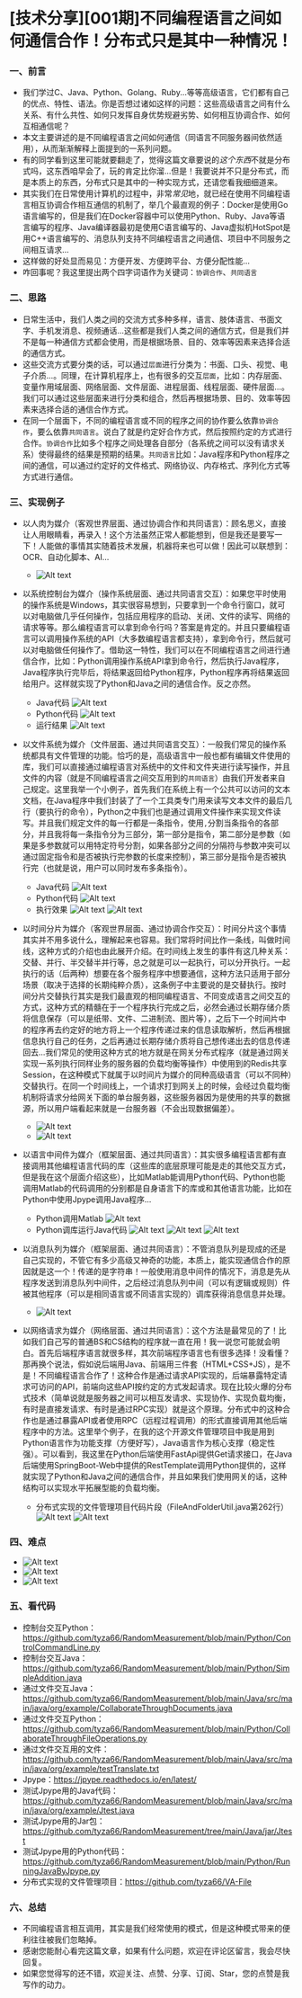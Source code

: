 # [技术分享][001期]不同编程语言之间如何通信合作！分布式只是其中一种情况！
### 一、前言
- 我们学过C、Java、Python、Golang、Ruby...等等高级语言，它们都有自己的优点、特性、语法。你是否想过诸如这样的问题：这些高级语言之间有什么关系、有什么共性、如何只发挥自身优势规避劣势、如何相互协调合作、如何互相通信呢？
- 本文主要讲述的是不同编程语言之间如何通信（同语言不同服务器间依然适用），从而渐渐解释上面提到的一系列问题。
- 有的同学看到这里可能就要翻走了，觉得这篇文章要说的*这个东西*不就是分布式吗，这东西咱早会了，玩的肯定比你溜...但是！我要说并不只是分布式，而是本质上的东西，分布式只是其中的一种实现方式，还请您看我细细道来。
- 其实我们在日常使用计算机的过程中，非常*常见*地，就已经在使用不同编程语言相互协调合作相互通信的机制了，举几个最直观的例子：Docker是使用Go语言编写的，但是我们在Docker容器中可以使用Python、Ruby、Java等语言编写的程序、Java编译器最初是使用C语言编写的、Java虚拟机HotSpot是用C++语言编写的、消息队列支持不同编程语言之间通信、项目中不同服务之间相互请求...
- 这样做的好处显而易见：方便开发、方便跨平台、方便分配性能...
- 咋回事呢？我这里提出两个四字词语作为关键词：`协调合作`、`共同语言`

### 二、思路
- 日常生活中，我们人类之间的交流方式多种多样，语言、肢体语言、书面文字、手机发消息、视频通话...这些都是我们人类之间的通信方式，但是我们并不是每一种通信方式都会使用，而是根据场景、目的、效率等因素来选择合适的通信方式。
- 这些交流方式要分类的话，可以通过`层面`进行分类为：书面、口头、视觉、电子介质...。同理，在计算机程序上，也有很多的交互`层面`，比如：内存层面、变量作用域层面、网络层面、文件层面、进程层面、线程层面、硬件层面...。我们可以通过这些层面来进行分类和组合，然后再根据场景、目的、效率等因素来选择合适的通信合作方式。
- 在同一个层面下，不同的编程语言或不同的程序之间的协作要么依靠`协调合作`，要么依靠`共同语言`。说白了就是约定好合作方式，然后按照约定的方式进行合作。`协调合作`比如多个程序之间处理各自部分（各系统之间可以没有请求关系）使得最终的结果是预期的结果。`共同语言`比如：Java程序和Python程序之间的通信，可以通过约定好的文件格式、网络协议、内存格式、序列化方式等方式进行通信。

### 三、实现例子
- 以人肉为媒介（客观世界层面、通过协调合作和共同语言）：顾名思义，直接让人用眼睛看，再录入！这个方法虽然正常人都能想到，但是我还是要写一下！人能做的事情其实随着技术发展，机器将来也可以做！因此可以联想到：OCR、自动化脚本、AI...
    - ![Alt text](11.png)
- 以系统控制台为媒介（操作系统层面、通过共同语言交互）：如果您平时使用的操作系统是Windows，其实很容易想到，只要拿到一个命令行窗口，就可以对电脑做几乎任何操作，包括应用程序的启动、关闭、文件的读写、网络的请求等等。那么编程语言可以拿到命令行吗？答案是肯定的。并且只要编程语言可以调用操作系统的API（大多数编程语言都支持），拿到命令行，然后就可以对电脑做任何操作了。借助这一特性，我们可以在不同编程语言之间进行通信合作，比如：Python调用操作系统API拿到命令行，然后执行Java程序，Java程序执行完毕后，将结果返回给Python程序，Python程序再将结果返回给用户。这样就实现了Python和Java之间的通信合作。反之亦然。
    - Java代码
        ![Alt text](2.png)
    - Python代码
        ![Alt text](3.png)
    - 运行结果
        ![Alt text](4.png)

- 以文件系统为媒介（文件层面、通过共同语言交互）：一般我们常见的操作系统都具有文件管理的功能。恰巧的是，高级语言中一般也都有编辑文件使用的库，我们可以直接通过编程语言对系统中的文件和文件夹进行读写操作，并且文件的内容（就是不同编程语言之间交互用到的`共同语言`）由我们开发者来自己规定。这里我举一个小例子，首先我们在系统上有一个公共可以访问的文本文档，在Java程序中我们封装了了一个工具类专门用来读写文本文件的最后几行（要执行的命令），Python之中我们也是通过调用文件操作来实现文件读写。并且我们规定文件的每一行都是一条指令，使用`,`分割当条指令的各部分，并且我将每一条指令分为三部分，第一部分是指令，第二部分是参数（如果是多参数就可以用特定符号分割，如果各部分之间的分隔符与参数冲突可以通过固定指令和是否被执行完参数的长度来控制），第三部分是指令是否被执行完（也就是说，用户可以同时发布多条指令）。
    - Java代码
        ![Alt text](5.png)
    - Python代码
        ![Alt text](6.png)
    - 执行效果
        ![Alt text](7.png)
        ![Alt text](8.png)

- 以时间分片为媒介（客观世界层面、通过协调合作交互）：时间分片这个事情其实并不用多说什么，理解起来也容易。我们常将时间比作一条线，叫做时间线，这种方式的介绍也由此展开介绍。在时间线上发生的事件有这几种关系：交替、并行、半交替半并行等，总之就是可以一起执行，可以分开执行。一起执行的话（后两种）想要在各个服务程序中想要通信，这种方法只适用于部分场景（取决于选择的长期纯粹介质），这条例子中主要说的是交替执行。按时间分片交替执行其实是我们最直观的相同编程语言、不同变成语言之间交互的方式，这种方式的精髓在于一个程序执行完成之后，必然会通过长期存储介质将信息保存（可以是纸带、文件、二进制流、图片等），之后下一个时间片中的程序再去约定好的地方将上一个程序传递过来的信息读取解析，然后再根据信息执行自己的任务，之后再通过长期存储介质将自己想传递出去的信息传递回去...我们常见的使用这种方式的地方就是在网关分布式程序（就是通过网关实现一系列执行同样业务的服务器的负载均衡等操作）中使用到的Redis共享Session，在这种模式下就属于以时间片为媒介的同种高级语言（可以不同种）交替执行。在同一个时间线上，一个请求打到网关上的时候，会经过负载均衡机制将请求分给网关下面的单台服务器，这些服务器因为是使用的共享的数据源，所以用户端看起来就是一台服务器（不会出现数据偏差）。
    - ![Alt text](9.png)
    - ![Alt text](10.png)
  
- 以语言中间件为媒介（框架层面、通过共同语言）：其实很多编程语言都有直接调用其他编程语言代码的库（这些库的底层原理可能是走的其他交互方式，但是我在这个层面介绍这些），比如Matlab能调用Python代码、Python也能调用Matlab的代码调用的分别都是自身语言下的库或和其他语言功能，比如在Python中使用Jpype调用Java程序...
    - Python调用Matlab
        ![Alt text](12.jpg)
    - Python调库运行Java代码
        ![Alt text](13.png)
        ![Alt text](14.png)
        ![Alt text](15.png)
- 以消息队列为媒介（框架层面、通过共同语言）：不管消息队列是现成的还是自己实现的，不管它有多少高级又神奇的功能，本质上，能实现通信合作的原因就是这一个！传递的是字符串！一般使用消息中间件的情况下，消息是先从程序发送到消息队列中间件，之后经过消息队列中间（可以有逻辑或规则）件被其他程序（可以是相同语言或不同语言实现的）调库获得消息信息并处理。
    - ![Alt text](16.png)
- 以网络请求为媒介（网络层面、通过共同语言）：这个方法是最常见的了！比如我们自己写的普通BS和CS结构的程序就一直在用！我一说您可能就会明白。首先后端程序语言就很多样，其次前端程序语言也有很多选择！没看懂？那再换个说法，假如说后端用Java、前端用三件套（HTML+CSS+JS），是不是！不同编程语言合作了！这种合作是通过请求API实现的，后端暴露特定请求可访问的API，前端向这些API按约定的方式发起请求。现在比较火爆的分布式技术（简单说就是服务器之间可以相互发请求、实现协作、实现负载均衡，有时是直接发请求、有时是通过RPC实现）就是这个原理。分布式中的这种合作也是通过暴露API或者使用RPC（远程过程调用）的形式直接调用其他后端程序中的方法。这里举个例子，在我的这个开源文件管理项目中我是用到Python语言作为功能支撑（方便好写），Java语言作为核心支撑（稳定性强）。可以看到，我这里在Python后端使用FastApi提供Get请求接口，在Java后端使用SpringBoot-Web中提供的RestTemplate调用Python提供的，这样就实现了Python和Java之间的通信合作，并且如果我们使用网关的话，这种结构可以实现水平拓展型能的负载均衡。
    - 分布式实现的文件管理项目代码片段（FileAndFolderUtil.java第262行）
        ![Alt text](18.png)
        ![Alt text](17.png)

### 四、难点
- ![Alt text](1.png)
- ![Alt text](19.png)
- ![Alt text](20.png)

### 五、看代码
- 控制台交互Python：https://github.com/tyza66/RandomMeasurement/blob/main/Python/ControlCommandLine.py
- 控制台交互Java：https://github.com/tyza66/RandomMeasurement/blob/main/Python/SimpleAddition.java
- 通过文件交互Java：https://github.com/tyza66/RandomMeasurement/blob/main/Java/src/main/java/org/example/CollaborateThroughDocuments.java
- 通过文件交互Python：https://github.com/tyza66/RandomMeasurement/blob/main/Python/CollaborateThroughFileOperations.py
- 通过文件交互用的文件：https://github.com/tyza66/RandomMeasurement/blob/main/Java/src/main/java/org/example/testTranslate.txt
- Jpype：https://jpype.readthedocs.io/en/latest/
- 测试Jpype用的Java代码：https://github.com/tyza66/RandomMeasurement/blob/main/Java/src/main/java/org/example/Jtest.java
- 测试Jpype用的Jar包：https://github.com/tyza66/RandomMeasurement/tree/main/Java/jar/Jtest
- 测试Jpype用的Python代码：https://github.com/tyza66/RandomMeasurement/blob/main/Python/RunningJavaByJpype.py
- 分布式实现的文件管理项目：https://github.com/tyza66/VA-File

### 六、总结
- 不同编程语言相互调用，其实是我们经常使用的模式，但是这种模式带来的便利往往被我们忽略掉。
- 感谢您能耐心看完这篇文章，如果有什么问题，欢迎在评论区留言，我会尽快回复。
- 如果您觉得写的还不错，欢迎关注、点赞、分享、订阅、Star，您的点赞是我写作的动力。
